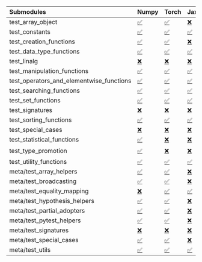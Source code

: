 | Submodules                               | Numpy                                                                                                                           | Torch                                                                                                                           | Jax                                                                                                                             | Tensorflow                                                                                                                      |
|:-----------------------------------------|:--------------------------------------------------------------------------------------------------------------------------------|:--------------------------------------------------------------------------------------------------------------------------------|:--------------------------------------------------------------------------------------------------------------------------------|:--------------------------------------------------------------------------------------------------------------------------------|
| test_array_object                        | <a href="https://github.com/unifyai/ivy/runs/8164839196?check_suite_focus=true" rel="noopener noreferrer" target="_blank">✅</a> | <a href="https://github.com/unifyai/ivy/runs/8164841061?check_suite_focus=true" rel="noopener noreferrer" target="_blank">✅</a> | <a href="https://github.com/unifyai/ivy/runs/8164842453?check_suite_focus=true" rel="noopener noreferrer" target="_blank">❌</a> | <a href="https://github.com/unifyai/ivy/runs/8164843794?check_suite_focus=true" rel="noopener noreferrer" target="_blank">✅</a> |
| test_constants                           | <a href="https://github.com/unifyai/ivy/runs/8164839249?check_suite_focus=true" rel="noopener noreferrer" target="_blank">✅</a> | <a href="https://github.com/unifyai/ivy/runs/8164841125?check_suite_focus=true" rel="noopener noreferrer" target="_blank">✅</a> | <a href="https://github.com/unifyai/ivy/runs/8164842504?check_suite_focus=true" rel="noopener noreferrer" target="_blank">✅</a> | <a href="https://github.com/unifyai/ivy/runs/8164843856?check_suite_focus=true" rel="noopener noreferrer" target="_blank">✅</a> |
| test_creation_functions                  | <a href="https://github.com/unifyai/ivy/runs/8164839307?check_suite_focus=true" rel="noopener noreferrer" target="_blank">✅</a> | <a href="https://github.com/unifyai/ivy/runs/8164841189?check_suite_focus=true" rel="noopener noreferrer" target="_blank">✅</a> | <a href="https://github.com/unifyai/ivy/runs/8164842555?check_suite_focus=true" rel="noopener noreferrer" target="_blank">❌</a> | <a href="https://github.com/unifyai/ivy/runs/8164843924?check_suite_focus=true" rel="noopener noreferrer" target="_blank">✅</a> |
| test_data_type_functions                 | <a href="https://github.com/unifyai/ivy/runs/8164839347?check_suite_focus=true" rel="noopener noreferrer" target="_blank">✅</a> | <a href="https://github.com/unifyai/ivy/runs/8164841273?check_suite_focus=true" rel="noopener noreferrer" target="_blank">✅</a> | <a href="https://github.com/unifyai/ivy/runs/8164842606?check_suite_focus=true" rel="noopener noreferrer" target="_blank">✅</a> | <a href="https://github.com/unifyai/ivy/runs/8164843983?check_suite_focus=true" rel="noopener noreferrer" target="_blank">✅</a> |
| test_linalg                              | <a href="https://github.com/unifyai/ivy/runs/8164839406?check_suite_focus=true" rel="noopener noreferrer" target="_blank">❌</a> | <a href="https://github.com/unifyai/ivy/runs/8164841324?check_suite_focus=true" rel="noopener noreferrer" target="_blank">❌</a> | <a href="https://github.com/unifyai/ivy/runs/8164842647?check_suite_focus=true" rel="noopener noreferrer" target="_blank">❌</a> | <a href="https://github.com/unifyai/ivy/runs/8164844055?check_suite_focus=true" rel="noopener noreferrer" target="_blank">❌</a> |
| test_manipulation_functions              | <a href="https://github.com/unifyai/ivy/runs/8164839464?check_suite_focus=true" rel="noopener noreferrer" target="_blank">✅</a> | <a href="https://github.com/unifyai/ivy/runs/8164841385?check_suite_focus=true" rel="noopener noreferrer" target="_blank">✅</a> | <a href="https://github.com/unifyai/ivy/runs/8164842706?check_suite_focus=true" rel="noopener noreferrer" target="_blank">✅</a> | <a href="https://github.com/unifyai/ivy/runs/8164844136?check_suite_focus=true" rel="noopener noreferrer" target="_blank">✅</a> |
| test_operators_and_elementwise_functions | <a href="https://github.com/unifyai/ivy/runs/8164839535?check_suite_focus=true" rel="noopener noreferrer" target="_blank">✅</a> | <a href="https://github.com/unifyai/ivy/runs/8164841455?check_suite_focus=true" rel="noopener noreferrer" target="_blank">✅</a> | <a href="https://github.com/unifyai/ivy/runs/8164842762?check_suite_focus=true" rel="noopener noreferrer" target="_blank">✅</a> | <a href="https://github.com/unifyai/ivy/runs/8164844206?check_suite_focus=true" rel="noopener noreferrer" target="_blank">✅</a> |
| test_searching_functions                 | <a href="https://github.com/unifyai/ivy/runs/8164839607?check_suite_focus=true" rel="noopener noreferrer" target="_blank">✅</a> | <a href="https://github.com/unifyai/ivy/runs/8164841501?check_suite_focus=true" rel="noopener noreferrer" target="_blank">✅</a> | <a href="https://github.com/unifyai/ivy/runs/8164842809?check_suite_focus=true" rel="noopener noreferrer" target="_blank">✅</a> | <a href="https://github.com/unifyai/ivy/runs/8164844286?check_suite_focus=true" rel="noopener noreferrer" target="_blank">✅</a> |
| test_set_functions                       | <a href="https://github.com/unifyai/ivy/runs/8164839663?check_suite_focus=true" rel="noopener noreferrer" target="_blank">✅</a> | <a href="https://github.com/unifyai/ivy/runs/8164841555?check_suite_focus=true" rel="noopener noreferrer" target="_blank">✅</a> | <a href="https://github.com/unifyai/ivy/runs/8164842862?check_suite_focus=true" rel="noopener noreferrer" target="_blank">✅</a> | <a href="https://github.com/unifyai/ivy/runs/8164844363?check_suite_focus=true" rel="noopener noreferrer" target="_blank">✅</a> |
| test_signatures                          | <a href="https://github.com/unifyai/ivy/runs/8164839743?check_suite_focus=true" rel="noopener noreferrer" target="_blank">❌</a> | <a href="https://github.com/unifyai/ivy/runs/8164841620?check_suite_focus=true" rel="noopener noreferrer" target="_blank">❌</a> | <a href="https://github.com/unifyai/ivy/runs/8164842929?check_suite_focus=true" rel="noopener noreferrer" target="_blank">❌</a> | <a href="https://github.com/unifyai/ivy/runs/8164844427?check_suite_focus=true" rel="noopener noreferrer" target="_blank">❌</a> |
| test_sorting_functions                   | <a href="https://github.com/unifyai/ivy/runs/8164839799?check_suite_focus=true" rel="noopener noreferrer" target="_blank">✅</a> | <a href="https://github.com/unifyai/ivy/runs/8164841665?check_suite_focus=true" rel="noopener noreferrer" target="_blank">✅</a> | <a href="https://github.com/unifyai/ivy/runs/8164842986?check_suite_focus=true" rel="noopener noreferrer" target="_blank">✅</a> | <a href="https://github.com/unifyai/ivy/runs/8164844499?check_suite_focus=true" rel="noopener noreferrer" target="_blank">✅</a> |
| test_special_cases                       | <a href="https://github.com/unifyai/ivy/runs/8164839886?check_suite_focus=true" rel="noopener noreferrer" target="_blank">❌</a> | <a href="https://github.com/unifyai/ivy/runs/8164841701?check_suite_focus=true" rel="noopener noreferrer" target="_blank">❌</a> | <a href="https://github.com/unifyai/ivy/runs/8164843041?check_suite_focus=true" rel="noopener noreferrer" target="_blank">❌</a> | <a href="https://github.com/unifyai/ivy/runs/8164844564?check_suite_focus=true" rel="noopener noreferrer" target="_blank">❌</a> |
| test_statistical_functions               | <a href="https://github.com/unifyai/ivy/runs/8164840009?check_suite_focus=true" rel="noopener noreferrer" target="_blank">✅</a> | <a href="https://github.com/unifyai/ivy/runs/8164841756?check_suite_focus=true" rel="noopener noreferrer" target="_blank">❌</a> | <a href="https://github.com/unifyai/ivy/runs/8164843095?check_suite_focus=true" rel="noopener noreferrer" target="_blank">❌</a> | <a href="https://github.com/unifyai/ivy/runs/8164844619?check_suite_focus=true" rel="noopener noreferrer" target="_blank">❌</a> |
| test_type_promotion                      | <a href="https://github.com/unifyai/ivy/runs/8164840125?check_suite_focus=true" rel="noopener noreferrer" target="_blank">✅</a> | <a href="https://github.com/unifyai/ivy/runs/8164841806?check_suite_focus=true" rel="noopener noreferrer" target="_blank">❌</a> | <a href="https://github.com/unifyai/ivy/runs/8164843140?check_suite_focus=true" rel="noopener noreferrer" target="_blank">❌</a> | <a href="https://github.com/unifyai/ivy/runs/8164844673?check_suite_focus=true" rel="noopener noreferrer" target="_blank">⌛</a> |
| test_utility_functions                   | <a href="https://github.com/unifyai/ivy/runs/8164840209?check_suite_focus=true" rel="noopener noreferrer" target="_blank">✅</a> | <a href="https://github.com/unifyai/ivy/runs/8164841847?check_suite_focus=true" rel="noopener noreferrer" target="_blank">✅</a> | <a href="https://github.com/unifyai/ivy/runs/8164843194?check_suite_focus=true" rel="noopener noreferrer" target="_blank">✅</a> | <a href="https://github.com/unifyai/ivy/runs/8164844739?check_suite_focus=true" rel="noopener noreferrer" target="_blank">✅</a> |
| meta/test_array_helpers                  | <a href="https://github.com/unifyai/ivy/runs/8164840307?check_suite_focus=true" rel="noopener noreferrer" target="_blank">✅</a> | <a href="https://github.com/unifyai/ivy/runs/8164841906?check_suite_focus=true" rel="noopener noreferrer" target="_blank">✅</a> | <a href="https://github.com/unifyai/ivy/runs/8164843249?check_suite_focus=true" rel="noopener noreferrer" target="_blank">❌</a> | <a href="https://github.com/unifyai/ivy/runs/8164844792?check_suite_focus=true" rel="noopener noreferrer" target="_blank">✅</a> |
| meta/test_broadcasting                   | <a href="https://github.com/unifyai/ivy/runs/8164840378?check_suite_focus=true" rel="noopener noreferrer" target="_blank">✅</a> | <a href="https://github.com/unifyai/ivy/runs/8164841959?check_suite_focus=true" rel="noopener noreferrer" target="_blank">✅</a> | <a href="https://github.com/unifyai/ivy/runs/8164843307?check_suite_focus=true" rel="noopener noreferrer" target="_blank">❌</a> | <a href="https://github.com/unifyai/ivy/runs/8164844839?check_suite_focus=true" rel="noopener noreferrer" target="_blank">✅</a> |
| meta/test_equality_mapping               | <a href="https://github.com/unifyai/ivy/runs/8164840450?check_suite_focus=true" rel="noopener noreferrer" target="_blank">❌</a> | <a href="https://github.com/unifyai/ivy/runs/8164842010?check_suite_focus=true" rel="noopener noreferrer" target="_blank">✅</a> | <a href="https://github.com/unifyai/ivy/runs/8164843357?check_suite_focus=true" rel="noopener noreferrer" target="_blank">✅</a> | <a href="https://github.com/unifyai/ivy/runs/8164844887?check_suite_focus=true" rel="noopener noreferrer" target="_blank">✅</a> |
| meta/test_hypothesis_helpers             | <a href="https://github.com/unifyai/ivy/runs/8164840539?check_suite_focus=true" rel="noopener noreferrer" target="_blank">✅</a> | <a href="https://github.com/unifyai/ivy/runs/8164842082?check_suite_focus=true" rel="noopener noreferrer" target="_blank">✅</a> | <a href="https://github.com/unifyai/ivy/runs/8164843415?check_suite_focus=true" rel="noopener noreferrer" target="_blank">❌</a> | <a href="https://github.com/unifyai/ivy/runs/8164844965?check_suite_focus=true" rel="noopener noreferrer" target="_blank">✅</a> |
| meta/test_partial_adopters               | <a href="https://github.com/unifyai/ivy/runs/8164840593?check_suite_focus=true" rel="noopener noreferrer" target="_blank">✅</a> | <a href="https://github.com/unifyai/ivy/runs/8164842142?check_suite_focus=true" rel="noopener noreferrer" target="_blank">✅</a> | <a href="https://github.com/unifyai/ivy/runs/8164843482?check_suite_focus=true" rel="noopener noreferrer" target="_blank">❌</a> | <a href="https://github.com/unifyai/ivy/runs/8164845031?check_suite_focus=true" rel="noopener noreferrer" target="_blank">✅</a> |
| meta/test_pytest_helpers                 | <a href="https://github.com/unifyai/ivy/runs/8164840649?check_suite_focus=true" rel="noopener noreferrer" target="_blank">✅</a> | <a href="https://github.com/unifyai/ivy/runs/8164842223?check_suite_focus=true" rel="noopener noreferrer" target="_blank">✅</a> | <a href="https://github.com/unifyai/ivy/runs/8164843523?check_suite_focus=true" rel="noopener noreferrer" target="_blank">❌</a> | <a href="https://github.com/unifyai/ivy/runs/8164845101?check_suite_focus=true" rel="noopener noreferrer" target="_blank">✅</a> |
| meta/test_signatures                     | <a href="https://github.com/unifyai/ivy/runs/8164840743?check_suite_focus=true" rel="noopener noreferrer" target="_blank">❌</a> | <a href="https://github.com/unifyai/ivy/runs/8164842299?check_suite_focus=true" rel="noopener noreferrer" target="_blank">❌</a> | <a href="https://github.com/unifyai/ivy/runs/8164843599?check_suite_focus=true" rel="noopener noreferrer" target="_blank">❌</a> | <a href="https://github.com/unifyai/ivy/runs/8164845167?check_suite_focus=true" rel="noopener noreferrer" target="_blank">❌</a> |
| meta/test_special_cases                  | <a href="https://github.com/unifyai/ivy/runs/8164840812?check_suite_focus=true" rel="noopener noreferrer" target="_blank">✅</a> | <a href="https://github.com/unifyai/ivy/runs/8164842349?check_suite_focus=true" rel="noopener noreferrer" target="_blank">✅</a> | <a href="https://github.com/unifyai/ivy/runs/8164843653?check_suite_focus=true" rel="noopener noreferrer" target="_blank">❌</a> | <a href="https://github.com/unifyai/ivy/runs/8164845228?check_suite_focus=true" rel="noopener noreferrer" target="_blank">✅</a> |
| meta/test_utils                          | <a href="https://github.com/unifyai/ivy/runs/8164840893?check_suite_focus=true" rel="noopener noreferrer" target="_blank">✅</a> | <a href="https://github.com/unifyai/ivy/runs/8164842402?check_suite_focus=true" rel="noopener noreferrer" target="_blank">✅</a> | <a href="https://github.com/unifyai/ivy/runs/8164843744?check_suite_focus=true" rel="noopener noreferrer" target="_blank">✅</a> | <a href="https://github.com/unifyai/ivy/runs/8164845287?check_suite_focus=true" rel="noopener noreferrer" target="_blank">✅</a> |